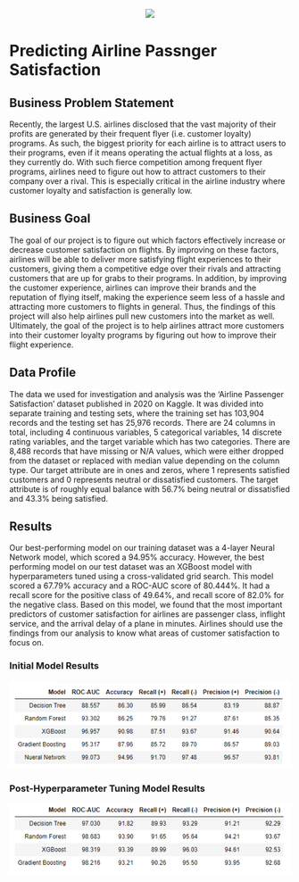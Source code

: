 <p align="center">
  <img src='https://www.salesforce.org/wp-content/uploads/2021/02/uva-university-of-virginia-logo.png' width=300/>
</p>

# Predicting Airline Passnger Satisfaction

## Business Problem Statement

Recently, the largest U.S. airlines disclosed that the vast majority of their profits are generated by their frequent flyer (i.e. customer loyalty) programs. As such, the biggest priority for each airline is to attract users to their programs, even if it means operating the actual flights at a loss, as they currently do. With such fierce competition among frequent flyer programs, airlines need to figure out how to attract customers to their company over a rival. This is especially critical in the airline industry where customer loyalty and satisfaction is generally low.  

## Business Goal

The goal of our project is to figure out which factors effectively increase or decrease customer satisfaction on flights. By improving on these factors, airlines will be able to deliver more satisfying flight experiences to their customers, giving them a competitive edge over their rivals and attracting customers that are up for grabs to their programs. In addition, by improving the customer experience, airlines can improve their brands and the reputation of flying itself, making the experience seem less of a hassle and attracting more customers to flights in general. Thus, the findings of this project will also help airlines pull new customers into the market as well. Ultimately, the goal of the project is to help airlines attract more customers into their customer loyalty programs by figuring out how to improve their flight experience.  

## Data Profile

The data we used for investigation and analysis was the ‘Airline Passenger Satisfaction’ dataset published in 2020 on Kaggle. It was divided into separate training and testing sets, where the training set has 103,904 records and the testing set has 25,976 records. There are 24 columns in total, including 4 continuous variables, 5 categorical variables, 14 discrete rating variables, and the target variable which has two categories. There are 8,488 records that have missing or N/A values, which were either dropped from the dataset or replaced with median value depending on the column type. Our target attribute are in ones and zeros, where 1 represents satisfied customers and 0 represents neutral or dissatisfied customers. The target attribute is of roughly equal balance with 56.7% being neutral or dissatisfied and 43.3% being satisfied.

## Results

Our best-performing model on our training dataset was a 4-layer Neural Network model, which scored a 94.95% accuracy. However, the best performing model on our test dataset was an XGBoost model with hyperparameters tuned using a cross-validated grid search. This model scored a 67.79% accuracy and a ROC-AUC score of 80.444%. It had a recall score for the positive class of 49.64%, and recall score of 82.0% for the negative class. Based on this model, we found that the most important predictors of customer satisfaction for airlines are passenger class, inflight service, and the arrival delay of a plane in minutes. Airlines should use the findings from our analysis to know what areas of customer satisfaction to focus on.

### Initial Model Results

<p align="center">
  <img src="https://github.com/iainmuir6/Predicting-Airline-Passnger-Satisfaction/blob/main/input/pre_results.png" alt="mnbc" class="center" width="750">
</p>

### Post-Hyperparameter Tuning Model Results

<p align="center">
  <img src="https://github.com/iainmuir6/Predicting-Airline-Passnger-Satisfaction/blob/main/input/post_results.png" alt="mnbc" class="center" width="750">
</p>
